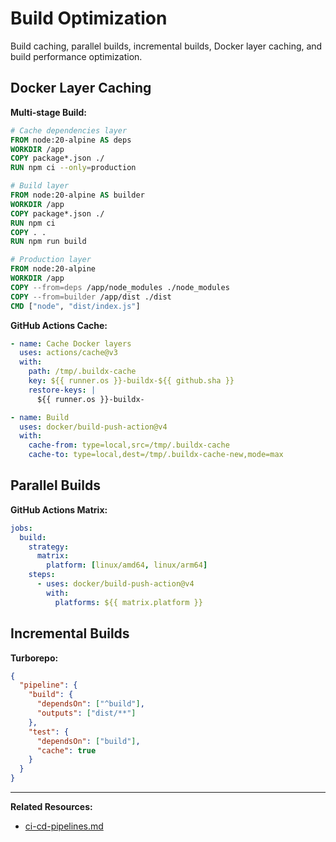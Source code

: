 # Build Optimization

Build caching, parallel builds, incremental builds, Docker layer caching, and build performance optimization.

## Docker Layer Caching

**Multi-stage Build:**
```dockerfile
# Cache dependencies layer
FROM node:20-alpine AS deps
WORKDIR /app
COPY package*.json ./
RUN npm ci --only=production

# Build layer
FROM node:20-alpine AS builder
WORKDIR /app
COPY package*.json ./
RUN npm ci
COPY . .
RUN npm run build

# Production layer
FROM node:20-alpine
WORKDIR /app
COPY --from=deps /app/node_modules ./node_modules
COPY --from=builder /app/dist ./dist
CMD ["node", "dist/index.js"]
```

**GitHub Actions Cache:**
```yaml
- name: Cache Docker layers
  uses: actions/cache@v3
  with:
    path: /tmp/.buildx-cache
    key: ${{ runner.os }}-buildx-${{ github.sha }}
    restore-keys: |
      ${{ runner.os }}-buildx-

- name: Build
  uses: docker/build-push-action@v4
  with:
    cache-from: type=local,src=/tmp/.buildx-cache
    cache-to: type=local,dest=/tmp/.buildx-cache-new,mode=max
```

## Parallel Builds

**GitHub Actions Matrix:**
```yaml
jobs:
  build:
    strategy:
      matrix:
        platform: [linux/amd64, linux/arm64]
    steps:
      - uses: docker/build-push-action@v4
        with:
          platforms: ${{ matrix.platform }}
```

## Incremental Builds

**Turborepo:**
```json
{
  "pipeline": {
    "build": {
      "dependsOn": ["^build"],
      "outputs": ["dist/**"]
    },
    "test": {
      "dependsOn": ["build"],
      "cache": true
    }
  }
}
```

---

**Related Resources:**
- [ci-cd-pipelines.md](ci-cd-pipelines.md)
